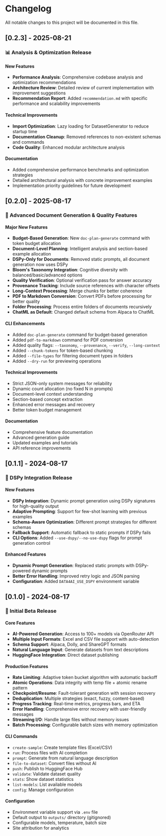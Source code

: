 # Changelog

All notable changes to this project will be documented in this file.

## [0.2.3] - 2025-08-21

### 📊 Analysis & Optimization Release

#### New Features
- **Performance Analysis**: Comprehensive codebase analysis and optimization recommendations
- **Architecture Review**: Detailed review of current implementation with improvement suggestions
- **Recommendation Report**: Added `recommendation.md` with specific performance and scalability improvements

#### Technical Improvements
- **Import Optimization**: Lazy loading for DatasetGenerator to reduce startup time
- **Documentation Cleanup**: Removed references to non-existent schemas and commands
- **Code Quality**: Enhanced modular architecture analysis

#### Documentation
- Added comprehensive performance benchmarks and optimization strategies
- Detailed architectural analysis with concrete improvement examples
- Implementation priority guidelines for future development

## [0.2.0] - 2025-08-17

### 🚀 Advanced Document Generation & Quality Features

#### Major New Features
- **Budget-Based Generation**: New `doc-plan-generate` command with token budget allocation
- **Document-Level Planning**: Intelligent analysis and section-based example allocation
- **DSPy-Only for Documents**: Removed static prompts, all document generation now uses DSPy
- **Bloom's Taxonomy Integration**: Cognitive diversity with balanced/basic/advanced options
- **Quality Verification**: Optional verification pass for answer accuracy
- **Provenance Tracking**: Include source references with character offsets
- **Long-Context Processing**: Merge chunks for better coherence
- **PDF to Markdown Conversion**: Convert PDFs before processing for better quality
- **Folder Processing**: Process entire folders of documents recursively
- **ChatML as Default**: Changed default schema from Alpaca to ChatML

#### CLI Enhancements
- Added `doc-plan-generate` command for budget-based generation
- Added `pdf-to-markdown` command for PDF conversion
- Added quality flags: `--taxonomy`, `--provenance`, `--verify`, `--long-context`
- Added `--chunk-tokens` for token-based chunking
- Added `--file-types` for filtering document types in folders
- Added `--dry-run` for previewing operations

#### Technical Improvements
- Strict JSON-only system messages for reliability
- Dynamic count allocation (no fixed N in prompts)
- Document-level context understanding
- Section-based concept extraction
- Enhanced error messages and recovery
- Better token budget management

#### Documentation
- Comprehensive feature documentation
- Advanced generation guide
- Updated examples and tutorials
- API reference improvements

## [0.1.1] - 2024-08-17

### 🔮 DSPy Integration Release

#### New Features
- **DSPy Integration**: Dynamic prompt generation using DSPy signatures for high-quality output
- **Adaptive Prompting**: Support for few-shot learning with previous examples
- **Schema-Aware Optimization**: Different prompt strategies for different schemas
- **Fallback Support**: Automatic fallback to static prompts if DSPy fails
- **CLI Options**: Added `--use-dspy/--no-use-dspy` flags for prompt generation control

#### Enhanced Features
- **Dynamic Prompt Generation**: Replaced static prompts with DSPy-powered dynamic prompts
- **Better Error Handling**: Improved retry logic and JSON parsing
- **Configuration**: Added `DATA4AI_USE_DSPY` environment variable

## [0.1.0] - 2024-08-17

### 🎉 Initial Beta Release

#### Core Features
- **AI-Powered Generation**: Access to 100+ models via OpenRouter API
- **Multiple Input Formats**: Excel and CSV file support with auto-detection
- **Schema Support**: Alpaca, Dolly, and ShareGPT formats
- **Natural Language Input**: Generate datasets from text descriptions
- **HuggingFace Integration**: Direct dataset publishing

#### Production Features
- **Rate Limiting**: Adaptive token bucket algorithm with automatic backoff
- **Atomic Operations**: Data integrity with temp file + atomic rename pattern
- **Checkpoint/Resume**: Fault-tolerant generation with session recovery
- **Deduplication**: Multiple strategies (exact, fuzzy, content-based)
- **Progress Tracking**: Real-time metrics, progress bars, and ETA
- **Error Handling**: Comprehensive error recovery with user-friendly messages
- **Streaming I/O**: Handle large files without memory issues
- **Batch Processing**: Configurable batch sizes with memory optimization

#### CLI Commands
- `create-sample`: Create template files (Excel/CSV)
- `run`: Process files with AI completion
- `prompt`: Generate from natural language description
- `file-to-dataset`: Convert files without AI
- `push`: Publish to HuggingFace Hub
- `validate`: Validate dataset quality
- `stats`: Show dataset statistics
- `list-models`: List available models
- `config`: Manage configuration

#### Configuration
- Environment variable support via `.env` file
- Default output to `outputs/` directory (gitignored)
- Configurable models, temperature, batch size
- Site attribution for analytics
